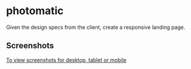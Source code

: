 # photomatic

Given the design specs from the client, create a responsive landing page.

## Screenshots
[To view screenshots for desktop, tablet or mobile](screenshots) 
